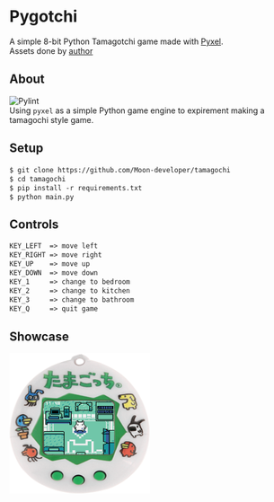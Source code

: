 # Pygotchi

A simple 8-bit Python Tamagotchi game made with [Pyxel](https://github.com/kitao/pyxel).  
Assets done by [author](https://zodee.itch.io/)

## About

![Pylint](https://img.shields.io/github/workflow/status/Moon-developer/tamagochi/Pylint?logo=GitHub&label=Pylint&style=flat-square)  
Using `pyxel` as a simple Python game engine to expirement making a tamagochi style game.

## Setup

```shell
$ git clone https://github.com/Moon-developer/tamagochi
$ cd tamagochi
$ pip install -r requirements.txt
$ python main.py
```

## Controls

```
KEY_LEFT  => move left
KEY_RIGHT => move right
KEY_UP    => move up
KEY_DOWN  => move down
KEY_1     => change to bedroom
KEY_2     => change to kitchen
KEY_3     => change to bathroom
KEY_Q     => quit game
```

## Showcase

<img alt="showcase" src="assets/tamagotchi.gif"  width="250" height="250">

